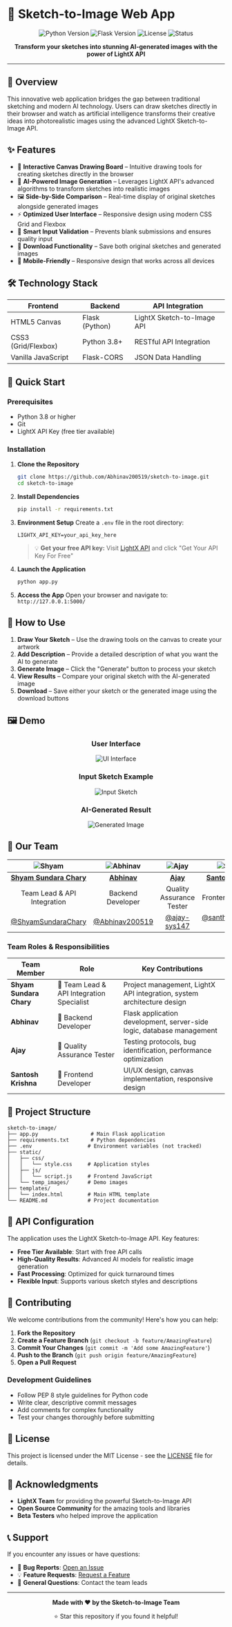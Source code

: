 # 🎨 Sketch-to-Image Web App

<div align="center">
  <img src="https://img.shields.io/badge/Python-3.8+-blue.svg" alt="Python Version">
  <img src="https://img.shields.io/badge/Flask-2.0+-green.svg" alt="Flask Version">
  <img src="https://img.shields.io/badge/License-MIT-yellow.svg" alt="License">
  <img src="https://img.shields.io/badge/Status-Active-brightgreen.svg" alt="Status">
</div>

<p align="center">
  <strong>Transform your sketches into stunning AI-generated images with the power of LightX API</strong>
</p>

---

## 🌟 Overview

This innovative web application bridges the gap between traditional sketching and modern AI technology. Users can draw sketches directly in their browser and watch as artificial intelligence transforms their creative ideas into photorealistic images using the advanced LightX Sketch-to-Image API.

## ✨ Features

- 🎨 **Interactive Canvas Drawing Board** – Intuitive drawing tools for creating sketches directly in the browser
- 🤖 **AI-Powered Image Generation** – Leverages LightX API's advanced algorithms to transform sketches into realistic images
- 🖼️ **Side-by-Side Comparison** – Real-time display of original sketches alongside generated images
- ⚡ **Optimized User Interface** – Responsive design using modern CSS Grid and Flexbox
- 🚫 **Smart Input Validation** – Prevents blank submissions and ensures quality input
- 💾 **Download Functionality** – Save both original sketches and generated images
- 📱 **Mobile-Friendly** – Responsive design that works across all devices

## 🛠️ Technology Stack

| Frontend | Backend | API Integration |
|----------|---------|-----------------|
| HTML5 Canvas | Flask (Python) | LightX Sketch-to-Image API |
| CSS3 (Grid/Flexbox) | Python 3.8+ | RESTful API Integration |
| Vanilla JavaScript | Flask-CORS | JSON Data Handling |

## 🚀 Quick Start

### Prerequisites
- Python 3.8 or higher
- Git
- LightX API Key (free tier available)

### Installation

1. **Clone the Repository**
   ```bash
   git clone https://github.com/Abhinav200519/sketch-to-image.git
   cd sketch-to-image
   ```

2. **Install Dependencies**
   ```bash
   pip install -r requirements.txt
   ```

3. **Environment Setup**
   Create a `.env` file in the root directory:
   ```env
   LIGHTX_API_KEY=your_api_key_here
   ```
   
   > 💡 **Get your free API key:** Visit [LightX API](https://www.lightxeditor.com/api/) and click "Get Your API Key For Free"

4. **Launch the Application**
   ```bash
   python app.py
   ```

5. **Access the App**
   Open your browser and navigate to: `http://127.0.0.1:5000/`

## 📖 How to Use

1. **Draw Your Sketch** – Use the drawing tools on the canvas to create your artwork
2. **Add Description** – Provide a detailed description of what you want the AI to generate
3. **Generate Image** – Click the "Generate" button to process your sketch
4. **View Results** – Compare your original sketch with the AI-generated image
5. **Download** – Save either your sketch or the generated image using the download buttons

## 🖼️ Demo

<div align="center">

### User Interface
![UI Interface](static/temp_images/ui.png)

### Input Sketch Example
![Input Sketch](static/temp_images/input.png)

### AI-Generated Result
![Generated Image](static/temp_images/output.png)

</div>

## 👥 Our Team

<div align="center">

| ![Shyam](https://github.com/ShyamSundaraChary.png?size=100) | ![Abhinav](https://github.com/Abhinav200519.png?size=100) | ![Ajay](https://github.com/ajay-sys147.png?size=100) | ![Santosh](https://github.com/santhoshkrishna-2004.png?size=100) |
|:---:|:---:|:---:|:---:|
| **[Shyam Sundara Chary]** | **[Abhinav]** | **[Ajay]** | **[Santosh Krishna]** |
| Team Lead & API Integration | Backend Developer | Quality Assurance Tester | Frontend Developer |
| [@ShyamSundaraChary] | [@Abhinav200519] | [@ajay-sys147] | [@santhoshkrishna-2004] |

</div>

### Team Roles & Responsibilities

| Team Member | Role | Key Contributions |
|-------------|------|-------------------|
| **Shyam Sundara Chary** | 🎯 Team Lead & API Integration Specialist | Project management, LightX API integration, system architecture design |
| **Abhinav** | 🔧 Backend Developer | Flask application development, server-side logic, database management |
| **Ajay** | 🧪 Quality Assurance Tester | Testing protocols, bug identification, performance optimization |
| **Santosh Krishna** | 🎨 Frontend Developer | UI/UX design, canvas implementation, responsive design |

## 📁 Project Structure

```
sketch-to-image/
├── app.py                 # Main Flask application
├── requirements.txt       # Python dependencies
├── .env                  # Environment variables (not tracked)
├── static/
│   ├── css/
│   │   └── style.css     # Application styles
│   ├── js/
│   │   └── script.js     # Frontend JavaScript
│   └── temp_images/      # Demo images
├── templates/
│   └── index.html        # Main HTML template
└── README.md             # Project documentation
```

## 🔧 API Configuration

The application uses the LightX Sketch-to-Image API. Key features:

- **Free Tier Available**: Start with free API calls
- **High-Quality Results**: Advanced AI models for realistic image generation
- **Fast Processing**: Optimized for quick turnaround times
- **Flexible Input**: Supports various sketch styles and descriptions

## 🤝 Contributing

We welcome contributions from the community! Here's how you can help:

1. **Fork the Repository**
2. **Create a Feature Branch** (`git checkout -b feature/AmazingFeature`)
3. **Commit Your Changes** (`git commit -m 'Add some AmazingFeature'`)
4. **Push to the Branch** (`git push origin feature/AmazingFeature`)
5. **Open a Pull Request**

### Development Guidelines

- Follow PEP 8 style guidelines for Python code
- Write clear, descriptive commit messages
- Add comments for complex functionality
- Test your changes thoroughly before submitting

## 📝 License

This project is licensed under the MIT License - see the [LICENSE](LICENSE) file for details.

## 🙏 Acknowledgments

- **LightX Team** for providing the powerful Sketch-to-Image API
- **Open Source Community** for the amazing tools and libraries
- **Beta Testers** who helped improve the application

## 📞 Support

If you encounter any issues or have questions:

- 🐛 **Bug Reports**: [Open an Issue](https://github.com/Abhinav200519/sketch-to-image/issues)
- 💡 **Feature Requests**: [Request a Feature](https://github.com/Abhinav200519/sketch-to-image/issues)
- 📧 **General Questions**: Contact the team leads

---

<div align="center">
  <p><strong>Made with ❤️ by the Sketch-to-Image Team</strong></p>
  <p>⭐ Star this repository if you found it helpful!</p>
</div>

[Shyam Sundara Chary]: https://github.com/ShyamSundaraChary
[Abhinav]: https://github.com/Abhinav200519
[Ajay]: https://github.com/ajay-sys147
[Santosh Krishna]: https://github.com/santhoshkrishna-2004

[@ShyamSundaraChary]: https://github.com/ShyamSundaraChary
[@Abhinav200519]: https://github.com/Abhinav200519
[@ajay-sys147]: https://github.com/ajay-sys147
[@santhoshkrishna-2004]: https://github.com/santhoshkrishna-2004
